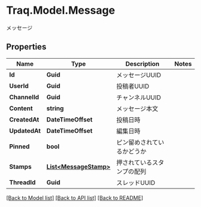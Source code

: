 # Traq.Model.Message
メッセージ

## Properties

Name | Type | Description | Notes
------------ | ------------- | ------------- | -------------
**Id** | **Guid** | メッセージUUID | 
**UserId** | **Guid** | 投稿者UUID | 
**ChannelId** | **Guid** | チャンネルUUID | 
**Content** | **string** | メッセージ本文 | 
**CreatedAt** | **DateTimeOffset** | 投稿日時 | 
**UpdatedAt** | **DateTimeOffset** | 編集日時 | 
**Pinned** | **bool** | ピン留めされているかどうか | 
**Stamps** | [**List&lt;MessageStamp&gt;**](MessageStamp.md) | 押されているスタンプの配列 | 
**ThreadId** | **Guid** | スレッドUUID | 

[[Back to Model list]](../../README.md#documentation-for-models) [[Back to API list]](../../README.md#documentation-for-api-endpoints) [[Back to README]](../../README.md)

